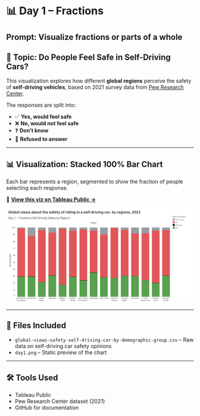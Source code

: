 # 📊 Day 1 – Fractions  
**Prompt:** Visualize fractions or parts of a whole  
---

## 🧠 Topic: Do People Feel Safe in Self-Driving Cars?

This visualization explores how different **global regions** perceive the safety of **self-driving vehicles**, based on 2021 survey data from [Pew Research Center](https://www.pewresearch.org/global/2021/09/13/global-public-opinion-on-the-future-of-the-internet/).

The responses are split into:
- ✅ **Yes, would feel safe**
- ❌ **No, would not feel safe**
- ❓ **Don’t know**
- 🚫 **Refused to answer**
---

## 📊 Visualization: Stacked 100% Bar Chart  
Each bar represents a region, segmented to show the fraction of people selecting each response.

🔗 **[View this viz on Tableau Public →](https://public.tableau.com/views/Globalviewsaboutthesafetyofridinginaself-drivingcarbyregions2021/Dashboard1?:language=en-GB&publish=yes&:sid=&:redirect=auth&:display_count=n&:origin=viz_share_link)**

<p align="center">
  <a href="https://public.tableau.com/app/profile/yourname/viz/Day1-Fractions-SelfDrivingSafety">
    <img src="day1.png" alt="Day 1: Fractions (Tableau Viz)" width="600"/>
  </a>
</p>

---

## 📁 Files Included
- `global-views-safety-self-driving-car-by-demographic-group.csv` – Raw data on self-driving car safety opinions
- `day1.png` – Static preview of the chart

---

## 🛠 Tools Used
- Tableau Public
- Pew Research Center dataset (2021)
- GitHub for documentation
